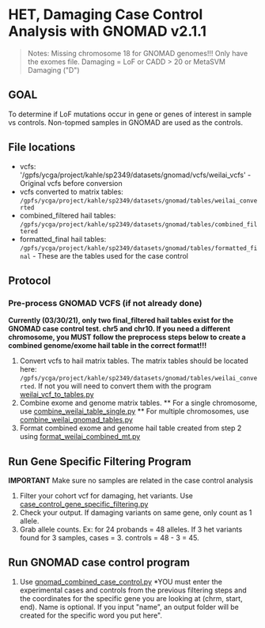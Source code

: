 
# HET, Damaging Case Control Analysis with GNOMAD v2.1.1
> Notes: Missing chromosome 18 for GNOMAD genomes!!! Only have the exomes file.
> Damaging = LoF or CADD > 20 or MetaSVM Damaging ("D")
## GOAL
To determine if LoF mutations occur in gene or genes of interest in sample vs controls. Non-topmed samples in GNOMAD are used as the controls.

## File locations
* vcfs: '/gpfs/ycga/project/kahle/sp2349/datasets/gnomad/vcfs/weilai_vcfs' - Original vcfs before conversion  
* vcfs converted to matrix tables: `/gpfs/ycga/project/kahle/sp2349/datasets/gnomad/tables/weilai_converted`  
* combined_filtered hail tables: `/gpfs/ycga/project/kahle/sp2349/datasets/gnomad/tables/combined_filtered`  
* formatted_final hail tables: `/gpfs/ycga/project/kahle/sp2349/datasets/gnomad/tables/formatted_final` - These are the tables used for the case control  

## Protocol
### Pre-process GNOMAD VCFS (if not already done)
**Currently (03/30/21), only two final_filtered hail tables exist for the GNOMAD case control test. chr5 and chr10. If you need a different chromosome, you MUST  follow the preprocess steps below to create a combined genome/exome hail table in the correct format!!!**
1. Convert vcfs to hail matrix tables. The matrix tables should be located here: `/gpfs/ycga/project/kahle/sp2349/datasets/gnomad/tables/weilai_converted`. If not you will need to convert them with the program [weilai_vcf_to_tables.py](./preprocess_GNOMAD/weilai_vcf_to_tables.py)
2. Combine exome and genome matrix tables. 
** For a single chromosome, use [combine_weilai_table_single.py](./preprocess_GNOMAD/combine_weilai_table_single.py)
** For multiple chromosomes, use [combine_weilai_gnomad_tables.py](./preprocess_GNOMAD/combine_weilai_gnomad_tables.py)
3. Format combined exome and genome hail table created from step 2 using [format_weilai_combined_mt.py](./preprocess_GNOMAD/format_weilai_combined_mt.py)

## Run Gene Specific Filtering Program
**IMPORTANT** Make sure no samples are related in the case control analysis
1. Filter your cohort vcf for damaging, het variants. Use [case_control_gene_specific_filtering.py](./case_control_programs/case_control_gene_specific_filtering.py)
2. Check your output. If damaging variants on same gene, only count as 1 allele.
3. Grab allele counts. Ex: for 24 probands = 48 alleles. If 3 het variants found for 3 samples, cases = 3. controls = 48 - 3 = 45.

## Run GNOMAD case control program
1. Use [gnomad_combined_case_control.py](./case_control_programs/gnomad_combined_case_control.py)
*YOU must enter the experimental cases and controls from the previous filtering steps and the coordinates for the specific gene you are looking at (chrm, start, end). Name is optional. If you input "name", an output folder will be created for the specific word you put here".
